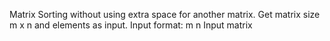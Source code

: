 Matrix Sorting without using extra space for another matrix. Get matrix size m x n and
elements as input.
Input format:
m
n
Input matrix